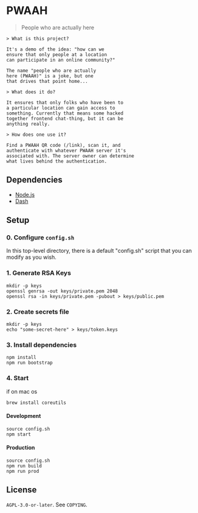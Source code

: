 # PWAAH

> People who are actually here

```
> What is this project?

It's a demo of the idea: "how can we
ensure that only people at a location
can participate in an online community?"

The name "people who are actually
here (PWAAH)" is a joke, but one
that drives that point home...

> What does it do?

It ensures that only folks who have been to
a particular location can gain access to
something. Currently that means some hacked
together frontend chat-thing, but it can be
anything really.

> How does one use it?

Find a PWAAH QR code (/link), scan it, and
authenticate with whatever PWAAH server it's
associated with. The server owner can determine
what lives behind the authentication.

```

Dependencies
--------------------------------------------------

 * [Node.js][node]
 * [Dash][dash]

[node]: https://en.wikipedia.org/wiki/Nodejs
[dash]: https://en.wikipedia.org/wiki/Almquist_shell

Setup
--------------------------------------------------

### 0. Configure `config.sh`

In this top-level directory, there is a default "config.sh" script
that you can modify as you wish.


### 1. Generate RSA Keys

```
mkdir -p keys
openssl genrsa -out keys/private.pem 2048
openssl rsa -in keys/private.pem -pubout > keys/public.pem
```

### 2. Create secrets file

```
mkdir -p keys
echo "some-secret-here" > keys/token.keys
```

### 3. Install dependencies

```
npm install
npm run bootstrap
```

### 4. Start
if on mac os
```
brew install coreutils 
```

#### Development

```
source config.sh
npm start
```

#### Production

```
source config.sh
npm run build
npm run prod
```

License
--------------------

`AGPL-3.0-or-later`. See `COPYING`.
